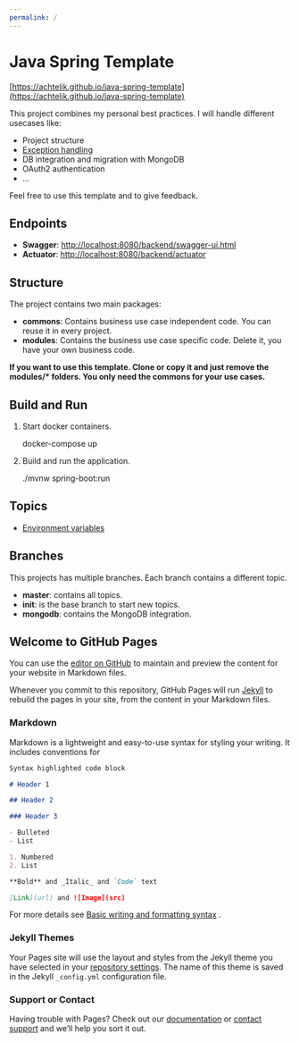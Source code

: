 ```yaml
---
permalink: /
---
```


# Java Spring Template
[https://achtelik.github.io/java-spring-template](https://achtelik.github.io/java-spring-template)

This project combines my personal best practices. I will handle different usecases like:

* Project structure
* [Exception handling](src/main/java/it/achtelik/javaspringtemplate/commons/exceptionhandling/ExceptionHandling.md)
* DB integration and migration with MongoDB
* OAuth2 authentication
* ...

Feel free to use this template and to give feedback.

## Endpoints

* __Swagger__: [http://localhost:8080/backend/swagger-ui.html](http://localhost:8080/backend/swagger-ui.html)
* __Actuator__: [http://localhost:8080/backend/actuator](http://localhost:8080/backend/actuator)

## Structure

The project contains two main packages:

* __commons__: Contains business use case independent code. You can reuse it in every project.
* __modules__: Contains the business use case specific code. Delete it, you have your own business code.

__If you want to use this template. Clone or copy it and just remove the modules/* folders. You only need the commons
for your use cases.__

## Build and Run

1. Start docker containers.

   docker-compose up

2. Build and run the application.

   ./mvnw spring-boot:run

## Topics
* [Environment variables](src/main/resources/application.md)

## Branches
This projects has multiple branches. Each branch contains a different topic.
* __master__: contains all topics.
* __init__: is the base branch to start new topics.
* __mongodb__: contains the MongoDB integration.

## Welcome to GitHub Pages

You can use the [editor on GitHub](https://github.com/achtelik/java-spring-template/edit/gh-pages/index.md) to maintain
and preview the content for your website in Markdown files.

Whenever you commit to this repository, GitHub Pages will run [Jekyll](https://jekyllrb.com/) to rebuild the pages in
your site, from the content in your Markdown files.

### Markdown

Markdown is a lightweight and easy-to-use syntax for styling your writing. It includes conventions for

```markdown
Syntax highlighted code block

# Header 1

## Header 2

### Header 3

- Bulleted
- List

1. Numbered
2. List

**Bold** and _Italic_ and `Code` text

[Link](url) and ![Image](src)
```

For more details
see [Basic writing and formatting syntax](https://docs.github.com/en/github/writing-on-github/getting-started-with-writing-and-formatting-on-github/basic-writing-and-formatting-syntax)
.

### Jekyll Themes

Your Pages site will use the layout and styles from the Jekyll theme you have selected in
your [repository settings](https://github.com/achtelik/java-spring-template/settings/pages). The name of this theme is
saved in the Jekyll `_config.yml` configuration file.

### Support or Contact

Having trouble with Pages? Check out our [documentation](https://docs.github.com/categories/github-pages-basics/)
or [contact support](https://support.github.com/contact) and we’ll help you sort it out.
